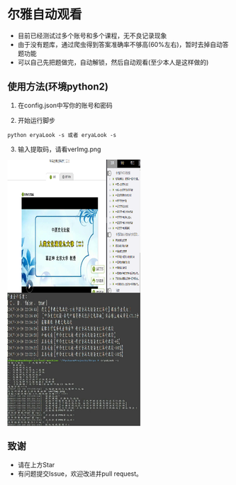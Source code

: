# 尔雅自动观看

- 目前已经测试过多个账号和多个课程，无不良记录现象
- 由于没有题库，通过爬虫得到答案准确率不够高(60%左右)，暂时去掉自动答题功能
- 可以自己先把题做完，自动解锁，然后自动观看(至少本人是这样做的)


## 使用方法(环境python2)
1. 在config.json中写你的账号和密码

2. 开始运行脚步 
```
python eryaLook -s 或者 eryaLook -s
```
3. 输入提取码，请看verImg.png

 <img src="./web.png" width = "300" height = "300" alt="图片名称" align=center />
 <img src="./result1.jpg" width = "300" height = "150" alt="图片名称" align=center />
 <img src="./result2.jpg" width = "300" height = "150" alt="图片名称" align=center />



## 致谢
- 请在上方Star
- 有问题提交Issue，欢迎改进并pull request。

